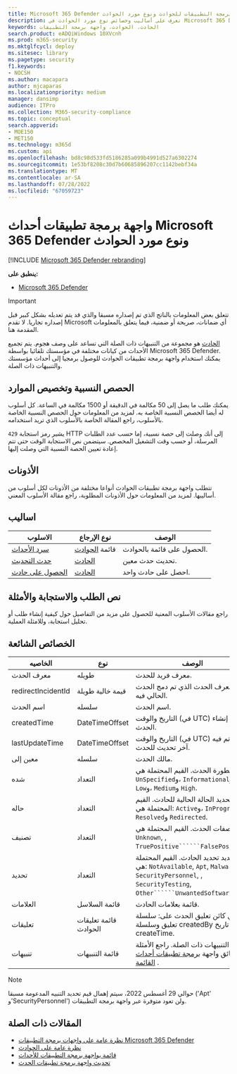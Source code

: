 ```yaml
---
title: Microsoft 365 Defender واجهات برمجة التطبيقات للحوادث ونوع مورد الحوادث
description: تعرف على أساليب وخصائص نوع مورد الحوادث في Microsoft 365 Defender
keywords: الحادث، الحوادث، واجهة برمجة التطبيقات
search.product: eADQiWindows 10XVcnh
ms.prod: m365-security
ms.mktglfcycl: deploy
ms.sitesec: library
ms.pagetype: security
f1.keywords:
- NOCSH
ms.author: macapara
author: mjcaparas
ms.localizationpriority: medium
manager: dansimp
audience: ITPro
ms.collection: M365-security-compliance
ms.topic: conceptual
search.appverid:
- MOE150
- MET150
ms.technology: m365d
ms.custom: api
ms.openlocfilehash: bd8c98d533fd5186285a099b4991d527a6302274
ms.sourcegitcommit: 1e53bf8208c30d7b60685896207cc1142bebf34a
ms.translationtype: MT
ms.contentlocale: ar-SA
ms.lasthandoff: 07/28/2022
ms.locfileid: "67059723"
---
```

# <a name="microsoft-365-defender-incidents-api-and-the-incidents-resource-type"></a>واجهة برمجة تطبيقات أحداث Microsoft 365 Defender ونوع مورد الحوادث

[!INCLUDE [Microsoft 365 Defender rebranding](../includes/microsoft-defender.md)]

**ينطبق على:**

- [Microsoft 365 Defender](https://go.microsoft.com/fwlink/?linkid=2118804)

> [!IMPORTANT]
> تتعلق بعض المعلومات بالناتج الذي تم إصداره مسبقا والذي قد يتم تعديله بشكل كبير قبل إصداره تجاريا. لا تقدم Microsoft أي ضمانات، صريحة أو ضمنية، فيما يتعلق بالمعلومات المقدمة هنا.

[الحادث](incidents-overview.md) هو مجموعة من التنبيهات ذات الصلة التي تساعد على وصف هجوم. يتم تجميع الأحداث من كيانات مختلفة في مؤسستك تلقائيا بواسطة Microsoft 365 Defender. يمكنك استخدام واجهة برمجة تطبيقات الحوادث للوصول برمجيا إلى أحداث مؤسستك والتنبيهات ذات الصلة.

## <a name="quotas-and-resource-allocation"></a>الحصص النسبية وتخصيص الموارد

يمكنك طلب ما يصل إلى 50 مكالمة في الدقيقة أو 1500 مكالمة في الساعة. كل أسلوب له أيضا الحصص النسبية الخاصة به. لمزيد من المعلومات حول الحصص النسبية الخاصة بالأسلوب، راجع المقالة الخاصة بالأسلوب الذي تريد استخدامه.

`429` يشير رمز استجابة HTTP إلى أنك وصلت إلى حصة نسبية، إما حسب عدد الطلبات المرسلة، أو حسب وقت التشغيل المخصص. سيتضمن نص الاستجابة الوقت حتى تتم إعادة تعيين الحصة النسبية التي وصلت إليها.

## <a name="permissions"></a>الأذونات

تتطلب واجهة برمجة تطبيقات الحوادث أنواعا مختلفة من الأذونات لكل أسلوب من أساليبها. لمزيد من المعلومات حول الأذونات المطلوبة، راجع مقالة الأسلوب المعني.

## <a name="methods"></a>اساليب

الاسلوب | نوع الإرجاع | الوصف
-|-|-
[سرد الأحداث](api-list-incidents.md) | قائمة [الحوادث](api-incident.md) | الحصول على قائمة بالحوادث.
[حدث التحديث](api-update-incidents.md) | [الحادث](api-incident.md) | تحديث حدث معين.
[الحصول على حادث](api-get-incident.md) | [الحادث](api-incident.md) | احصل على حادث واحد.

## <a name="request-body-response-and-examples"></a>نص الطلب والاستجابة والأمثلة

راجع مقالات الأسلوب المعنية للحصول على مزيد من التفاصيل حول كيفية إنشاء طلب أو تحليل استجابة، وللامثلة العملية.

## <a name="common-properties"></a>الخصائص الشائعة

الخاصيه | نوع | الوصف
-|-|-
معرف الحدث | طويله | معرف فريد للحدث.
redirectIncidentId | قيمة خالية طويلة | معرف الحدث الذي تم دمج الحدث الحالي فيه.
اسم الحدث | سلسله | اسم الحدث.
createdTime | DateTimeOffset | التاريخ والوقت (في UTC) تم إنشاء الحدث.
lastUpdateTime | DateTimeOffset | التاريخ والوقت (في UTC) الذي تم فيه آخر تحديث للحدث.
معين إلى | سلسله | مالك الحدث.
شده | التعداد | خطورة الحدث. القيم المحتملة هي: ```UnSpecified```و، ```Informational```و، ```Low```و، ```Medium```و ```High```.
حاله | التعداد | تحديد الحالة الحالية للحادث. القيم المحتملة هي: ```Active```و، ```InProgress```و، ```Resolved```و ```Redirected```.
تصنيف | التعداد | مواصفات الحدث. القيم المحتملة هي: ```Unknown```, , ```TruePositive``````FalsePositive```.
تحديد | التعداد | تحديد تحديد الحادث. القيم المحتملة هي: ```NotAvailable```, ```Apt```, ```Malware```, ```SecurityPersonnel```, , ```SecurityTesting```, ```Other``````UnwantedSoftware```.
العلامات | قائمة السلاسل | قائمة بعلامات الحادث.
تعليقات | قائمة تعليقات الحوادث | يحتوي كائن تعليق الحدث على: سلسلة تعليق وسلسلة createdBy ووقت تاريخ createTime.
تنبيهات | قائمة التنبيهات | قائمة التنبيهات ذات الصلة. راجع الأمثلة في وثائق واجهة [برمجة تطبيقات أحداث القائمة](api-list-incidents.md) .

>[!NOTE]
>حوالي 29 أغسطس 2022، سيتم إهمال قيم تحديد التنبيه المدعومة مسبقا ('Apt' و'SecurityPersonnel') ولن تعود متوفرة عبر واجهة برمجة التطبيقات.

## <a name="related-articles"></a>المقالات ذات الصلة

- [نظرة عامة على واجهات برمجة التطبيقات Microsoft 365 Defender](api-overview.md)
- [نظرة عامة على الحوادث](incidents-overview.md)
- [قائمة بواجهة برمجة التطبيقات للأحداث](api-list-incidents.md)
- [تحديث واجهة برمجة تطبيقات الحدث](api-update-incidents.md)
